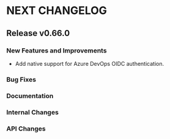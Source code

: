 # NEXT CHANGELOG

## Release v0.66.0

### New Features and Improvements

* Add native support for Azure DevOps OIDC authentication.

### Bug Fixes

### Documentation

### Internal Changes

### API Changes
